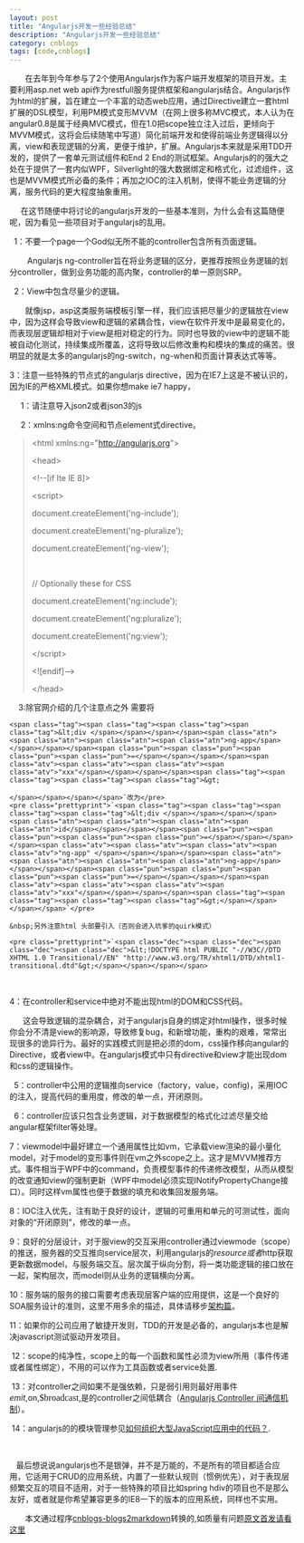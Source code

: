 ```yaml
---
layout: post
title: "Angularjs开发一些经验总结"
description: "Angularjs开发一些经验总结"
category: cnblogs
tags: [code,cnblogs]
---
```

&nbsp;&nbsp;&nbsp;&nbsp;&nbsp;&nbsp; 在去年到今年参与了2个使用Angularjs作为客户端开发框架的项目开发。主要利用asp.net web api作为restfull服务提供框架和angularjs结合。Angularjs作为html的扩展，旨在建立一个丰富的动态web应用，通过Directive建立一套html扩展的DSL模型，利用PM模式变形MVVM（在网上很多称MVC模式，本人认为在angular0.8是属于经典MVC模式，但在1.0把scope独立注入过后，更倾向于MVVM模式，这将会后续随笔中写道）简化前端开发和使得前端业务逻辑得以分离，view和表现逻辑的分离，更便于维护，扩展。Angularjs本来就是采用TDD开发的，提供了一套单元测试组件和End 2 End的测试框架。Angularjs的的强大之处在于提供了一套内似WPF，Silverlight的强大数据绑定和格式化，过滤组件，这也是MVVM模式所必备的条件；再加之IOC的注入机制，使得不能业务逻辑的分离，服务代码的更大程度抽象重用。

&nbsp;&nbsp;&nbsp;&nbsp; 在这节随便中将讨论的angularjs开发的一些基本准则，为什么会有这篇随便呢，因为看见一些项目对于angularjs的乱用。

&nbsp; 1：不要一个page一个God似无所不能的controller包含所有页面逻辑。

&nbsp;&nbsp;&nbsp;&nbsp;&nbsp;&nbsp;&nbsp; Angularjs ng-controller旨在将业务逻辑的区分，更推荐按照业务逻辑的划分controller，做到业务功能的高内聚，controller的单一原则SRP。

&nbsp; 2：View中包含尽量少的逻辑。

&nbsp;&nbsp;&nbsp;&nbsp;&nbsp;&nbsp; 就像jsp，asp这类服务端模板引擎一样，我们应该把尽量少的逻辑放在view中，因为这样会导致view和逻辑的紧耦合性，view在软件开发中是最易变化的，而表现层逻辑却相对于view是相对稳定的行为。同时也导致的view中的逻辑不能被自动化测试，持续集成所覆盖，这将导致以后修改重构和模块的集成的痛苦。很明显的就是太多的angularjs的ng-switch，ng-when和页面计算表达式等等。

3：注意一些特殊的节点式的angularjs directive，因为在IE7上这是不被认识的，因为IE的严格XML模式。如果你想make ie7 happy，

&nbsp;&nbsp;&nbsp;&nbsp; 1：请注意导入json2或者json3的js

&nbsp;&nbsp;&nbsp;&nbsp; 2：xmlns:ng命令空间和节点element式directive。

> &lt;html xmlns:ng="http://angularjs.org"&gt;
> 
> &lt;head&gt;
> 
> &lt;!--[if lte IE 8]&gt;
> 
> &lt;script&gt;
> 
> document.createElement('ng-include');
> 
> document.createElement('ng-pluralize');
> 
> document.createElement('ng-view');
> 
> &nbsp;
> 
> // Optionally these for CSS
> 
> document.createElement('ng:include');
> 
> document.createElement('ng:pluralize');
> 
> document.createElement('ng:view');
> 
> &lt;/script&gt;
> 
> &lt;![endif]--&gt;
> 
> &lt;/head&gt;

&nbsp; &nbsp; 3:除官网介绍的几个注意点之外 需要将

    <span class="tag"><span class="tag"><span class="tag"><span class="tag">&lt;div </span></span></span></span><span class="atn"><span class="atn"><span class="atn"><span class="atn">ng-app</span></span></span></span><span class="pun"><span class="pun"><span class="pun"><span class="pun">=</span></span></span></span><span class="atv"><span class="atv"><span class="atv"><span class="atv">"xxx"</span></span></span></span><span class="tag"><span class="tag"><span class="tag"><span class="tag">&gt;

    </span></span></span></span>`改为</pre>
    <pre class="prettyprint">`<span class="tag"><span class="tag"><span class="tag"><span class="tag">&lt;div </span></span></span></span><span class="atn"><span class="atn"><span class="atn"><span class="atn">id</span></span></span></span><span class="pun"><span class="pun"><span class="pun"><span class="pun">=</span></span></span></span><span class="atv"><span class="atv"><span class="atv"><span class="atv">"ng-app" </span></span></span></span><span class="atn"><span class="atn"><span class="atn"><span class="atn">ng-app</span></span></span></span><span class="pun"><span class="pun"><span class="pun"><span class="pun">=</span></span></span></span><span class="atv"><span class="atv"><span class="atv"><span class="atv">"xxx"</span></span></span></span><span class="tag"><span class="tag"><span class="tag"><span class="tag">&gt;</span></span></span></span>`</pre>

    &nbsp;另外注意html 头部要引入（否则会进入坑爹的quirk模式）

    <pre class="prettyprint">`<span class="dec"><span class="dec"><span class="dec"><span class="dec">&lt;!DOCTYPE html PUBLIC "-//W3C//DTD XHTML 1.0 Transitional//EN" "http://www.w3.org/TR/xhtml1/DTD/xhtml1-transitional.dtd"&gt;</span></span></span></span>

&nbsp;

4：在controller和service中绝对不能出现html的DOM和CSS代码。

&nbsp;&nbsp;&nbsp;&nbsp;&nbsp; 这会导致逻辑的混杂耦合，对于angularjs自身的绑定对html操作，很多时候你会分不清是view的影响源，导致修复bug，和新增功能，重构的艰难，常常出现很多的诡异行为。最好的实践模式则是把必须的dom，css操作移向angular的Directive，或者view中。在angularjs模式中只有directive和view才能出现dom和css的逻辑操作。

&nbsp; 5：controller中公用的逻辑推向service（factory，value，config)，采用IOC的注入，提高代码的重用度，修改的单一点，开闭原则。

&nbsp; 6：controller应该只包含业务逻辑，对于数据模型的格式化过滤尽量交给angular框架filter等处理。

7：viewmodel中最好建立一个通用属性比如vm，它承载view渲染的最小量化model，对于model的变形事件则在vm之外scope之上。这才是MVVM推荐方式。事件相当于WPF中的command，负责模型事件的传递修改模型，从而从模型的改变通知view的强制更新（WPF中model必须实现INotifyPropertyChange接口）。同时这样vm属性也便于数据的填充和收集回发服务端。

8：IOC注入优先，注有助于良好的设计，逻辑的可重用和单元的可测试性，面向对象的&ldquo;开闭原则&rdquo;，修改的单一点。

9：良好的分层设计，对于服view的交互采用controller通过viewmode（scope）的推送，服务器的交互推向service层次，利用angularjs的$resource或者$http获取更新数据model，与服务端交互。层次属于纵向分割，将一类功能逻辑的接口放在一起，架构层次，而model则从业务的逻辑横向分离。

10：服务端的服务的接口需要考虑表现层客户端的应用提供，这是一个良好的SOA服务设计的准则，这里不用多余的描述，具体请移步[架构篇](http://www.cnblogs.com/whitewolf/category/379884.html)。

11：如果你的公司应用了敏捷开发则，TDD的开发是必备的，angularjs本也是解决javascript测试驱动开发项目。

&nbsp;12：scope的纯净性，scope上的每一个函数和属性必须为view所用（事件传递或者属性绑定），不用的可以作为工具函数或者service处置.

&nbsp;13：对controller之间如果不是强依赖，只是弱引用则最好用事件$emit,$on,<span style="font-size: 16px; font-family: 楷体;">$broadcast</span>,是的controller之间低耦合（[Angularjs Controller 间通信机制](http://www.cnblogs.com/whitewolf/archive/2013/04/16/3024843.html)）。

&nbsp;14：angularjs的的模块管理参见[如何组织大型JavaScript应用中的代码？](http://kb.cnblogs.com/page/176541/).

&nbsp;

&nbsp;&nbsp; 最后想说说angularjs也不是银弹，并不是万能的，不是所有的项目都适合应用，它适用于CRUD的应用系统，内置了一些默认规则（惯例优先），对于表现层频繁交互的项目不适用，对于一些特殊的项目比如spring hdiv的项目也不是那么友好，或者就是你希望兼容更多的IE8一下的版本的应用系统，同样也不实用。

&nbsp;&nbsp;&nbsp;&nbsp;&nbsp;&nbsp;&nbsp;本文通过程序[cnblogs-blogs2markdown](https://github.com/greengerong/cnblogs-blogs2markdown "cnblogs-blogs2markdown")转换的,如质量有问题[原文首发请看这里](http://www.cnblogs.com/whitewolf/archive/2013/03/24/2979344.html "原文首发")